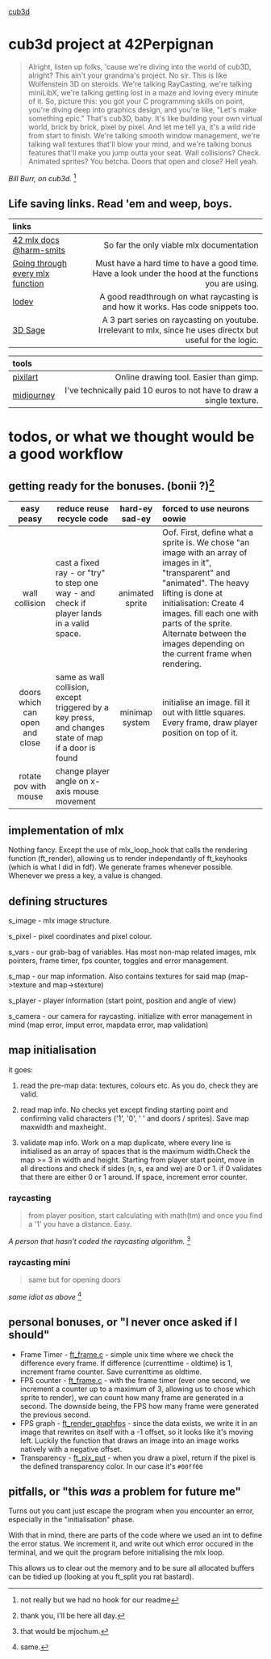 [cub3d](https://imgur.com/a/VIPwk9d)
# cub3d project at 42Perpignan
> Alright, listen up folks, 'cause we're diving into the world of cub3D, alright? This ain't your grandma's project. No sir. This is like Wolfenstein 3D on steroids. We're talking RayCasting, we're talking miniLibX, we're talking getting lost in a maze and loving every minute of it.
> So, picture this: you got your C programming skills on point, you're diving deep into graphics design, and you're like, "Let's make something epic." That's cub3D, baby. It's like building your own virtual world, brick by brick, pixel by pixel. And let me tell ya, it's a wild ride from start to finish.
> We're talking smooth window management, we're talking wall textures that'll blow your mind, and we're talking bonus features that'll make you jump outta your seat. Wall collisions? Check. Animated sprites? You betcha. Doors that open and close? Hell yeah.

_Bill Burr, on cub3d._ [^1]

## Life saving links. Read 'em and weep, boys.
|links||
|:----|----:|
|[42 mlx docs @harm-smits](https://harm-smits.github.io/42docs/libs/minilibx/getting_started.html)|So far the only viable mlx documentation|
|[Going through every mlx function](https://github.com/42Paris/minilibx-linux)|Must have a hard time to have a good time. Have a look under the hood at the functions you are using.|
|[lodev](https://lodev.org/cgtutor/raycasting.html)|A good readthrough on what raycasting is and how it works. Has code snippets too.|
|[3D Sage](https://www.youtube.com/watch?v=gYRrGTC7GtA&ab_channel=3DSage)|A 3 part series on raycasting on youtube. Irrelevant to mlx, since he uses directx but useful for the logic.|

|tools||
|:---|---:|
|[pixilart](https://www.pixilart.com/draw)|Online drawing tool. Easier than gimp.|
|[midjourney](https://www.midjourney.com/)|I've technically paid 10 euros to not have to draw a single texture.|

# todos, or what we thought would be a good workflow
## getting ready for the bonuses. (bonii ?)[^2]
|easy peasy|reduce reuse recycle code|hard-ey sad-ey|forced to use neurons oowie|
|:--:|-|:--:|:-|
|wall collision|cast a fixed ray - or "try" to step one way - and check if player lands in a valid space.|animated sprite|Oof. First, define what a sprite is. We chose "an image with an array of images in it", "transparent" and "animated". The heavy lifting is done at initialisation: Create 4 images. fill each one with parts of the sprite. Alternate between the images depending on the current frame when rendering.|
|doors which can open and close|same as wall collision, except triggered by a key press, and changes state of map if a door is found|minimap system|initialise an image. fill it out with little squares. Every frame, draw player position on top of it.|
|rotate pov with mouse|change player angle on x-axis mouse movement|||

## implementation of mlx
Nothing fancy. Except the use of mlx_loop_hook that calls the rendering function (ft_render), allowing us to render independantly of ft_keyhooks (which is what I did in fdf). We generate frames whenever possible. Whenever we press a key, a value is changed.

## defining structures
s_image		- mlx image structure.

s_pixel		- pixel coordinates and pixel colour.

s_vars		- our grab-bag of variables. Has most non-map related images, mlx pointers, frame timer, fps counter, toggles and error management.

s_map		- our map information. Also contains textures for said map (map->texture and map->stexture)

s_player	- player information (start point, position and angle of view)

s_camera	- our camera for raycasting.
initialize with error management in mind (map error, imput error, mapdata error, map validation)

## map initialisation
it goes:

1. read the pre-map data: textures, colours etc. As you do, check they are valid.

2. read map info. No checks yet except finding starting point and confirming valid characters ('1', '0', ' ' and doors / sprites). Save map maxwidth and maxheight.

3. validate map info. Work on a map duplicate, where every line is initialised as an array of spaces that is the maximum width.Check the map >= 3 in width and height.
Starting from player start point, move in all directions and check if sides (n, s, ea and we) are 0 or 1. if 0 validates that there are either 0 or 1 around. If space, increment error counter.

### raycasting
> from player position, start calculating with math(tm) and once you find a '1' you have a distance. Easy.

_A person that hasn't coded the raycasting algorithm._ [^3]

### raycasting mini
> same but for opening doors

_same idiot as above_ [^4]

## personal bonuses, or "I never once asked if I should"
- Frame Timer - [ft_frame.c](srcs/ft_frame.c)	- simple unix time where we check the difference every frame. If difference (currenttime - oldtime) is 1, increment frame counter. Save currenttime as oldtime.
- FPS counter	- [ft_frame.c](srcs/ft_framce.c) - with the frame timer (ever one second, we increment a counter up to a maximum of 3, allowing us to chose which sprite to render), we can count how many frame are generated in a second. The downside being, the FPS how many frame were generated the previous second.
- FPS graph - [ft_render_graphfps](srcs/ft_render_graphfps.c) - since the data exists, we write it in an image that rewrites on itself with a -1 offset, so it looks like it's moving left. Luckily the function that draws an image into an image works natively with a negative offset. 
- Transparency - [ft_pix_put](srcs/ft_pix_put.c) - when you draw a pixel, return if the pixel is the defined transparency color. In our case it's `#00ff00`

## pitfalls, or "this *was* a problem for future me"
Turns out you cant just escape the program when you encounter an error, especially in the "initialisation" phase.

With that in mind, there are parts of the code where we used an int to define the error status. We increment it, and write out which error occured in the terminal, and we quit the program before initialising the mlx loop.

This allows us to clear out the memory and to be sure all allocated buffers can be tidied up (looking at you ft_split you rat bastard).

[^1]: not really but we had no hook for our readme
[^2]: thank you, i'll be here all day.
[^3]: that would be mjochum.
[^4]: same.
